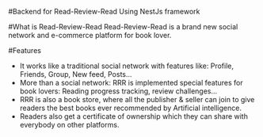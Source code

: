 #Backend for Read-Review-Read
Using NestJs framework

#What is Read-Review-Read
Read-Review-Read is a brand new social network and e-commerce platform for book lover.

#Features
* It works like a traditional social network with features like: Profile, Friends, Group, New feed, Posts...
* More than a social network: RRR is implemented special features for book lovers: Reading progress tracking, review challenges...
* RRR is also a book store, where all the publisher & seller can join to give readers the best books ever recommended by Artificial intelligence.
* Readers also get a certificate of ownership which they can share with everybody on other platforms.

